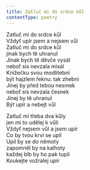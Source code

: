 ```yaml
---
title: Zatluč mi do srdce kůl
contentType: poetry
---
```


<section>

Zatluč mi do srdce kůl  
Vždyť upír jsem a nejsem vůl  
Zatluč mi do srdce kůl  
jinak bych tě uhranul  
Jinak bych tě děvče vysál  
neboť sis nevzala misál  
Knížečku svou modlitební  
být hajzlem řeknu: tak zhebni  
Jinej by před tebou nesmek  
neboť sis nevzala česnek  
Jinej by tě uhranul  
Být upír a nebejt vůl

Zatluč mi třeba dva kůly  
jen mi to udělej k vůli  
Vždyť nejsem vůl a jsem upír  
Co by tvou krví se upil  
Upil by se do němoty  
zapomněl by na kalhoty  
každej blb by ho pak tupil  
Koukejte vožralej upír

</section>
